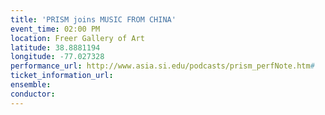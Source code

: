 ```yaml
---
title: 'PRISM joins MUSIC FROM CHINA'
event_time: 02:00 PM
location: Freer Gallery of Art
latitude: 38.8881194
longitude: -77.027328
performance_url: http://www.asia.si.edu/podcasts/prism_perfNote.htm#
ticket_information_url: 
ensemble: 
conductor: 
---
```


